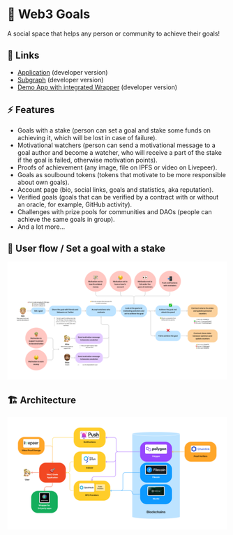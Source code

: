 # 🎯 Web3 Goals

A social space that helps any person or community to achieve their goals!

## 🔗 Links

- [Application](https://web3goals.space) (developer version)
- [Subgraph](https://thegraph.com/hosted-service/subgraph/kiv1n/web3-goals) (developer version)
- [Demo App with integrated Wrapper](https://web3goals-wrapper-demo-app.vercel.app/) (developer version)

## ⚡ Features

- Goals with a stake (person can set a goal and stake some funds on achieving it, which will be lost in case of failure).
- Motivational watchers (person can send a motivational message to a goal author and become a watcher, who will receive a part of the stake if the goal is failed, otherwise motivation points).
- Proofs of achievement (any image, file on IPFS or video on Livepeer).
- Goals as soulbound tokens (tokens that motivate to be more responsible about own goals).
- Account page (bio, social links, goals and statistics, aka reputation).
- Verified goals (goals that can be verified by a contract with or without an oracle, for example, GitHub activity).
- Challenges with prize pools for communities and DAOs (people can achieve the same goals in group).
- And a lot more...

## 🌊 User flow / Set a goal with a stake

![User flow / Set a goal with a stake](profile/images/user-flow-set-goal-with-stake.png)

## 🏗️ Architecture

![Architecture](profile/images/architecture.png)